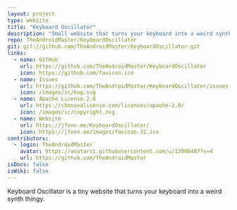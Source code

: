 ```yaml
---
layout: project
type: website
title: "Keyboard Oscillator"
description: "Small website that turns your keyboard into a weird synth thingy."
repo: TheAndroidMaster/KeyboardOscillator
git: git://github.com/TheAndroidMaster/KeyboardOscillator.git
links:
  - name: GitHub
    url: https://github.com/TheAndroidMaster/KeyboardOscillator
    icon: https://github.com/favicon.ico
  - name: Issues
    url: https://github.com/TheAndroidMaster/KeyboardOscillator/issues
    icon: /images/ic/bug.svg
  - name: Apache License 2.0
    url: https://choosealicense.com/licenses/apache-2.0/
    icon: /images/ic/copyright.svg
  - name: Website
    url: https://jfenn.me/KeyboardOscillator/
    icon: https://jfenn.me/images/favicon-32.ico
contributors:
  - login: TheAndroidMaster
    avatar: https://avatars1.githubusercontent.com/u/13000407?v=4
    url: https://github.com/TheAndroidMaster
isDocs: false
isWiki: false
---
```


Keyboard Oscillator is a tiny website that turns your keyboard into a weird synth thingy.
